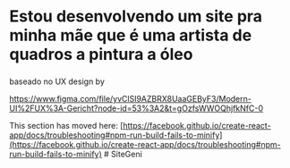 # Estou desenvolvendo um site pra minha mãe que é uma artista de quadros a pintura a óleo

### 
baseado no UX design by 

https://www.figma.com/file/yvClSI9AZBRX8UaaGEByF3/Modern-UI%2FUX%3A-Gericht?node-id=53%3A2&t=gOzfsWWOQhjfkNfC-0

This section has moved here: [https://facebook.github.io/create-react-app/docs/troubleshooting#npm-run-build-fails-to-minify](https://facebook.github.io/create-react-app/docs/troubleshooting#npm-run-build-fails-to-minify)
#   S i t e G e n i  
 
